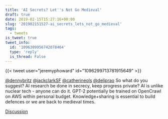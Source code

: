 ```yaml
---
title: 'AI Secrets? Let''s Not Go Medieval'
draft: true
date: 2019-02-15T15:27:16+00:00
slug: '201902151527-ai_secrets_lets_not_go_medieval'
tags:
  - tweets
is_tweet: true
tweet_info:
  id: '1096309956742078464'
  type: 'reply'
  is_thread: False
---
```




{{< tweet user="jeremyphoward" id="1096299713781915649" >}}

[@dennybritz](https://x.com/dennybritz) [@jackclarkSF](https://x.com/jackclarkSF) [@catherineols](https://x.com/catherineols) [@deliprao](https://x.com/deliprao) So what do you suggest? AI research be done in secrecy, keep progress private? AI is unlike nuclear tech - anyone can do it. GPT-2 potentially be trained on OpenCrawl on AWS within personal budget. Knowledge+sharing is essential to build defences or we are back to medieval times.

[Discussion](https://x.com/sytelus/status/1096309956742078464)
